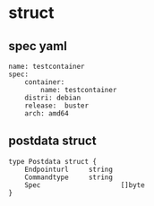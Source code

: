 # struct

## spec yaml
```
name: testcontainer
spec:
 	container:
		name: testcontainer 
    distri: debian
   	release:  buster
   	arch: amd64

```

## postdata struct
```
type Postdata struct {
	Endpointurl		string
	Commandtype		string
	Spec					[]byte
}

```
